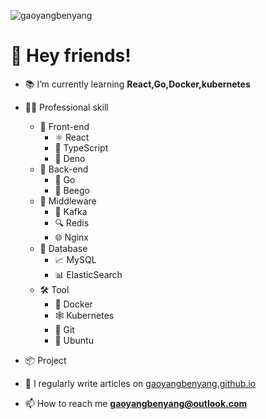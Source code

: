 <p align="left"><img src="https://komarev.com/ghpvc/?username=gaoyangbenyang&label=Profile%20views&color=0e75b6&style=flat" alt="gaoyangbenyang"/></p>

# 👋 Hey friends!

- 📚 I’m currently learning **React,Go,Docker,kubernetes**

- 👨‍🔧 Professional skill
  - 🎨 Front-end
    - ⚛️ React
    - 📜 TypeScript
    - 🦕 Deno
  - 🚀 Back-end
    - 🐹 Go
    - 🐝 Beego
  - 🔀 Middleware
    - 📮 Kafka
    - 🔍 Redis
    - 🌐 Nginx 
  - 💾 Database
    - 📈 MySQL
    - 📊 ElasticSearch
  - 🛠️ Tool
    - 🐳 Docker
    - 🕸️ Kubernetes
    - 🐙 Git
    - 🐧 Ubuntu

- 📦 Project

- 📝 I regularly write articles on [gaoyangbenyang.github.io](gaoyangbenyang.github.io)

- 📫 How to reach me **gaoyangbenyang@outlook.com**
